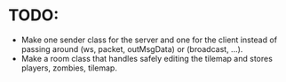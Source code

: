 # TODO:
- Make one sender class for the server and one for the client
  instead of passing around (ws, packet, outMsgData) or (broadcast, ...).
- Make a room class that handles safely editing the tilemap and stores players, zombies, tilemap.
